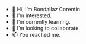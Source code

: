 - 👋 Hi, I’m Bondallaz Corentin
- 👀 I’m interested.
- 🌱 I’m currently learning.
- 💞️ I’m looking to collaborate.
- 📫 You reached me.

<!---
BondallazCorentin/BondallazCorentin is a ✨ special ✨ repository because its `README.md` (this file) appears on your GitHub profile.
You can click the Preview link to take a look at your changes.
--->
